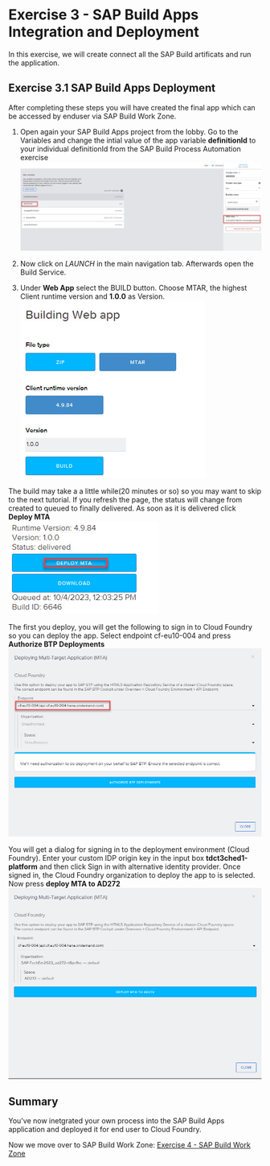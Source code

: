 # Exercise 3 - SAP Build Apps Integration and Deployment

In this exercise, we will create connect all the SAP Build artificats and run the application.

## Exercise 3.1 SAP Build Apps Deployment

After completing these steps you will have created the final app which can be accessed by enduser via SAP Build Work Zone.

1. Open again your SAP Build Apps project from the lobby. Go to the Variables and change the intial value of the app variable **definitionId** to your individual definitionId from the SAP Build Process Automation exercise
<br>![](/exercises/2_BuildAppsDeploy/images/11a-app-variable.jpg)

2.	Now click on *LAUNCH* in the main navigation tab. Afterwards open the Build Service.
3.	Under **Web App** select the BUILD button. Choose MTAR, the highest Client runtime version and **1.0.0** as Version.
<br>![](/exercises/2_BuildAppsDeploy/images/11b-build.jpg)

The build may take a a little while(20 minutes or so) so you may want to skip to the next tutorial. If you refresh the page, the status will change from created to queued to finally delivered. 
As soon as it is delivered click **Deploy MTA**
<br>![](/exercises/2_BuildAppsDeploy/images/11c-deploy-mtar.jpg)

The first you deploy, you will get the following to sign in to Cloud Foundry so you can deploy the app.
Select endpoint cf-eu10-004 and press **Authorize BTP Deployments**
<br>![](/exercises/2_BuildAppsDeploy/images/11d-mta.jpg)

You will get a dialog for signing in to the deployment environment (Cloud Foundry).
Enter your custom IDP origin key in the input box **tdct3ched1-platform** and then click Sign in with alternative identity provider.
Once signed in, the Cloud Foundry organization to deploy the app to is selected. Now press **deploy MTA to AD272**
<br>![](/exercises/2_BuildAppsDeploy/images/11e-deploy-to-ad272.jpg)


## Summary

You've now inetgrated your own process into the SAP Build Apps application and deployed it for end user to Cloud Foundry.

Now we move over to SAP Build Work Zone:
[Exercise 4 - SAP Build Work Zone](/exercises/3_SAPBuildWorkZone/README.md)



